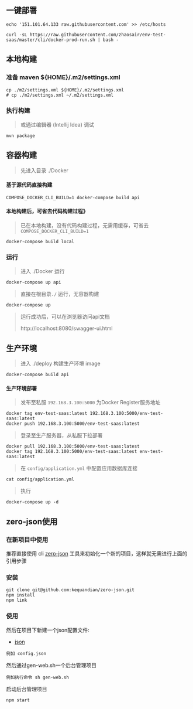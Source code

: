 ## 一键部署
```
echo '151.101.64.133 raw.githubusercontent.com' >> /etc/hosts
```
```
curl -sL https://raw.githubusercontent.com/zhaosair/env-test-saas/master/cli/docker-prod-run.sh | bash -
```


## 本地构建

### 准备 maven ${HOME}/.m2/settings.xml
```shell
cp ./m2/settings.xml ${HOME}/.m2/settings.xml
# cp ./m2/settings.xml ~/.m2/settings.xml
```

### 执行构建
> 或通过编辑器 (Intellij Idea) 调试
```shell
mvn package
```

## 容器构建
> 先进入目录 ./Docker

#### 基于源代码直接构建
```shell
COMPOSE_DOCKER_CLI_BUILD=1 docker-compose build api
```

#### 本地构建后，可省去代码构建过程》 
> 已在本地构建，没有代码构建过程，无需用缓存，可省去 `COMPOSE_DOCKER_CLI_BUILD=1`
```shell
docker-compose build local
```


### 运行
> 进入 ./Docker 运行
```shell
docker-compose up api
```
>
> 直接在根目录`./` 运行，无容器构建
```shell
docker-compose up
```
>
> 运行成功后，可以在浏览器访问api文档 
>
> http://localhost:8080/swagger-ui.html


## 生产环境
> 进入 ./deploy 构建生产环境 image
```shell
docker-compose build api
```

#### 生产环境部署
> 发布至私服 `192.168.3.100:5000` 为Docker Register服务地址
```
docker tag env-test-saas:latest 192.168.3.100:5000/env-test-saas:latest
docker push 192.168.3.100:5000/env-test-saas:latest
```
> 登录至生产服务器，从私服下拉部署
```
docker pull 192.168.3.100:5000/env-test-saas:latest
docker tag 192.168.3.100:5000/env-test-saas:latest env-test-saas:latest
```
> 在 `config/application.yml` 中配置应用数据库连接
```
cat config/application.yml
```
> 执行
```
docker-compose up -d
```


## zero-json使用

### 在新项目中使用
推荐直接使用 cli [zero-json](https://github.com/kequandian/zero-json) 工具来初始化一个新的项目，这样就无需进行上面的引用步骤

### 安装
``` shell
git clone git@github.com:kequandian/zero-json.git
npm install 
npm link
```

### 使用
然后在项目下新建一个json配置文件:

 - [json](json.md)

``` 
例如 config.json
```

然后通过gen-web.sh一个后台管理项目

``` 
例如执行命令 sh gen-web.sh
```

启动后台管理项目

``` 
npm start
```

